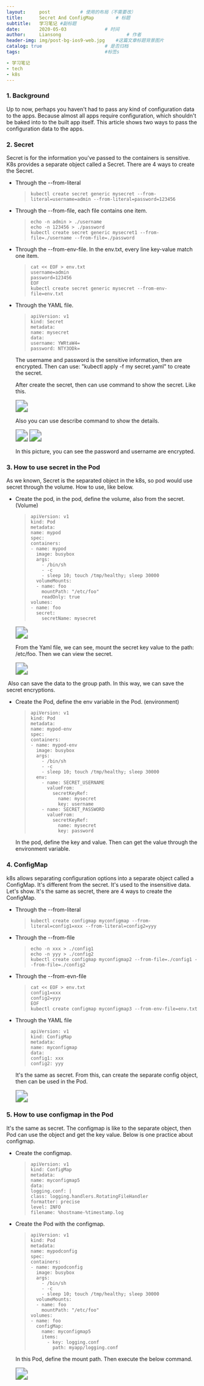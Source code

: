 ```yaml
---
layout:     post   		   # 使用的布局（不需要改）
title:      Secret And ConfigMap        # 标题
subtitle:   学习笔记 #副标题
date:       2020-05-03 				# 时间
author:     Liansong 						# 作者
header-img: img/post-bg-ios9-web.jpg 	#这篇文章标题背景图片
catalog: true 						# 是否归档
tags:								#标签s

- 学习笔记
- tech
- k8s
---
```


### 1. Background

Up to now, perhaps you haven't had to pass any kind of configuration data to the apps. Because almost all apps require configuration,  which shouldn't be baked into to the built app itself. This article shows two ways to pass the configuration data to the apps.

### 2. Secret

Secret is for the information you've passed to the containers is sensitive. K8s provides a separate object called a Secret. There are 4 ways to create the Secret.

- Through the --from-literal

  >```shell
  >kubectl create secret generic mysecret --from-literal=username=admin --from-literal=password=123456
  >```

- Through the --from-file, each file contains one item.

  >```shell
  >echo -n admin > ./username
  >echo -n 123456 > ./password
  >kubectl create secret generic mysecret1 --from-file=./username --from-file=./password 
  >```

- Through the --from-env-file.  In the env.txt, every line key-value match one item.

  >```shell
  >cat << EOF > env.txt
  >username=admin
  >password=123456
  >EOF
  >kubectl create secret generic mysecret --from-env-file=env.txt
  >```

- Through the YAML file. 

  >```shell
  >apiVersion: v1
  >kind: Secret
  >metadata:
  >name: mysecret
  >data:
  >username: YWRtaW4=
  >password: NTY3ODk=
  >```

  The username and password is the sensitive information, then are encrypted. Then can use: "kubectl apply -f my secret.yaml"  to create the secret.

  After create the secret, then can use command to show the secret. Like this.

  <img src="https://cdn.jsdelivr.net/gh/yeliansong/github-blog-PIC/blog-images/007S8ZIlgy1gef6b6hi5xj315c05wjsr.jpg" style="zoom:200%;" />

  Also you can use describe command to show the details.

  <img src="https://cdn.jsdelivr.net/gh/yeliansong/github-blog-PIC/blog-images/007S8ZIlgy1gef6c7frckj317m0bygna.jpg" style="zoom:200%;" />

  <img src="https://cdn.jsdelivr.net/gh/yeliansong/github-blog-PIC/blog-images/007S8ZIlgy1gef6cxavpzj31d00hidjo.jpg" style="zoom:200%;" />

  In this picture, you can see the password and username are encrypted.

###  3. How to use secret in the Pod

As we known, Secret is the separated object in the k8s, so pod would use secret through the volume. How to use, like below.

- Create the pod, in the pod, define the volume, also from the secret. (Volume)

  >```shell
  >apiVersion: v1
  >kind: Pod
  >metadata:
  >name: mypod
  >spec:
  >containers:
  > - name: mypod
  >   image: busybox
  >   args:
  >     - /bin/sh
  >     - -c
  >     - sleep 10; touch /tmp/healthy; sleep 30000
  >   volumeMounts:
  >   - name: foo
  >     mountPath: "/etc/foo"
  >     readOnly: true
  > volumes:
  > - name: foo
  >   secret:
  >     secretName: mysecret
  >```

  <img src="https://cdn.jsdelivr.net/gh/yeliansong/github-blog-PIC/blog-images/007S8ZIlgy1gef822d1fgj31du082q4e.jpg" style="zoom:200%;" />

  From the Yaml file, we can see, mount the secret key value to the path: /etc/foo. Then we can view the secret.

  <img src="https://cdn.jsdelivr.net/gh/yeliansong/github-blog-PIC/blog-images/007S8ZIlgy1gef89v4uzoj30ny0mqwv9.jpg" style="zoom:200%;" />

​	Also can save the data to the group path. In this way, we can save the secret encryptions.

- Create the Pod, define the env variable in the Pod. (environment)

  >```shell
  >apiVersion: v1
  >kind: Pod
  >metadata:
  >name: mypod-env
  >spec:
  >containers:
  > - name: mypod-env
  >   image: busybox
  >   args:
  >     - /bin/sh
  >     - -c
  >     - sleep 10; touch /tmp/healthy; sleep 30000
  >   env:
  >     - name: SECRET_USERNAME
  >       valueFrom:
  >         secretKeyRef:
  >           name: mysecret
  >           key: username
  >     - name: SECRET_PASSWORD
  >       valueFrom:
  >         secretKeyRef:
  >           name: mysecret
  >           key: password
  >```

  In the pod, define the key and value. Then can get the value through the environment variable.

### 4. ConfigMap

k8s allows separating configuration options into a separate object called a ConfigMap. It's different from the secret. It's used to the insensitive data. Let's show. It's the same as secret, there are 4 ways to create the ConfigMap.

- Through the --from-literal

  >```shell
  >kubectl create configmap myconfigmap --from-literal=config1=xxx --from-literal=config2=yyy
  >```

- Through the --from-file

  >```shell
  >echo -n xxx > ./config1
  >echo -n yyy > ./config2
  >kubectl create configmap myconfigmap2 --from-file=./config1 --from-file=./config2
  >```

- Through the --from-evn-file

  >```shell
  >cat << EOF > env.txt
  >config1=xxx
  >config2=yyy
  >EOF
  >kubectl create configmap myconfigmap3 --from-env-file=env.txt
  >```

- Through the YAML file

  >```shell
  >apiVersion: v1
  >kind: ConfigMap
  >metadata:
  >name: myconfigmap
  >data:
  >config1: xxx
  >config2: yyy
  >```

  It's the same as secret. From this, can create the separate config object, then can be used in the Pod.

  <img src="https://cdn.jsdelivr.net/gh/yeliansong/github-blog-PIC/blog-images/007S8ZIlgy1gefemzq8dkj317a0iwdip.jpg" style="zoom:200%;" />

### 5. How to use configmap in the Pod

It's the same as secret. The configmap is like to the separate object, then Pod can use the object and get the key value. Below is one practice about configmap.

- Create the configmap.

  >```shell
  >apiVersion: v1
  >kind: ConfigMap
  >metadata:
  >name: myconfigmap5
  >data:
  >logging.conf: |
  >class: logging.handlers.RotatingFileHandler
  >formatter: precise
  >level: INFO
  >filename: %hostname-%timestamp.log
  >```

- Create the Pod with the configmap.

  >```shell
  >apiVersion: v1
  >kind: Pod
  >metadata:
  >name: mypodconfig
  >spec:
  >containers:
  > - name: mypodconfig
  >   image: busybox
  >   args:
  >     - /bin/sh
  >     - -c
  >     - sleep 10; touch /tmp/healthy; sleep 30000
  >   volumeMounts:
  >   - name: foo
  >     mountPath: "/etc/foo"
  > volumes:
  > - name: foo
  >   configMap:
  >     name: myconfigmap5
  >     items:
  >       - key: logging.conf
  >         path: myapp/logging.conf
  >```

  In this Pod, define the mount path.  Then execute the below command.

  <img src="https://cdn.jsdelivr.net/gh/yeliansong/github-blog-PIC/blog-images/007S8ZIlgy1gefi5lskfqj318s072dhe.jpg" style="zoom:200%;" />

